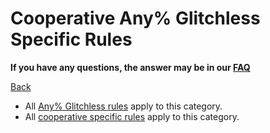 # Cooperative Any% Glitchless Specific Rules

**If you have any questions, the answer may be in our
[FAQ](https://www.speedrun.com/mcbe/thread/vdv9t)**

[Back](../README.md)

* All [Any% Glitchless rules](any.md) apply to this category.
* All [cooperative specific rules](../coop/README.md) apply to this category.
